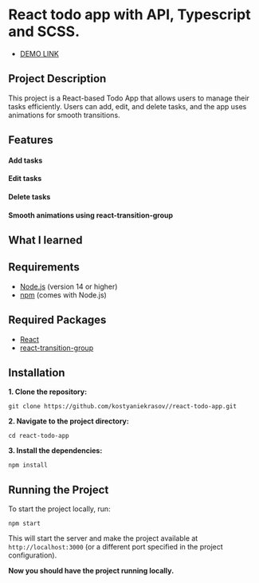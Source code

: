# React todo app with API, Typescript and SCSS.

- [DEMO LINK](https://kostyaniekrasov.github.io/react-todo-app/)

## Project Description
This project is a React-based Todo App that allows users to manage their tasks efficiently. 
Users can add, edit, and delete tasks, and the app uses animations for smooth transitions.

## Features
 #### Add tasks
 #### Edit tasks
 #### Delete tasks
 #### Smooth animations using react-transition-group

## What I learned

## Requirements

- [Node.js](https://nodejs.org/) (version 14 or higher)
- [npm](https://www.npmjs.com/) (comes with Node.js)

## Required Packages
- [React](react-transition-group)
- [react-transition-group](https://www.npmjs.com/package/react-transition-group)

## Installation

**1. Clone the repository:**
```
git clone https://github.com/kostyaniekrasov//react-todo-app.git
```

**2. Navigate to the project directory:**
```
cd react-todo-app
```
**3. Install the dependencies:**
```
npm install
```
## Running the Project

To start the project locally, run:
```
npm start
```

This will start the server and make the project available at `http://localhost:3000` (or a different port specified in the project configuration).

**Now you should have the project running locally.**
